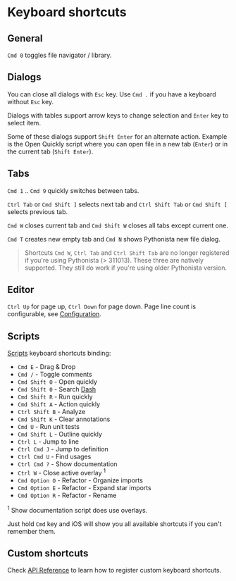 # Keyboard shortcuts

## General

`Cmd 0` toggles file navigator / library.


## Dialogs

You can close all dialogs with `Esc` key. Use `Cmd .` if you have a keyboard without
`Esc` key.

Dialogs with tables support arrow keys to change selection and `Enter` key to select item.

Some of these dialogs support `Shift Enter` for an alternate action.
Example is the Open Quickly script where you can open file in a new tab (`Enter`)
or in the current tab (`Shift Enter`).


## Tabs

`Cmd 1` .. `Cmd 9` quickly switches between tabs.

`Ctrl Tab` or `Cmd Shift ]` selects next tab and
`Ctrl Shift Tab` or `Cmd Shift [` selects previous tab.

`Cmd W` closes current tab and `Cmd Shift W` closes all tabs except
current one.

`Cmd T` creates new empty tab and `Cmd N` shows Pythonista new file
dialog.

> Shortcuts `Cmd W`, `Ctrl Tab` and `Ctrl Shift Tab` are no longer
> registered if you're using Pythonista (> 311013). These three are natively
> supported. They still do work if you're using older Pythonista version.


## Editor

`Ctrl Up` for page up, `Ctrl Down` for page down. Page
line count is configurable, see [Configuration](configuration.md).


## Scripts

[Scripts](scripts.md) keyboard shortcuts binding:

* `Cmd E` - Drag & Drop
* `Cmd /` - Toggle comments
* `Cmd Shift O` - Open quickly
* `Cmd Shift 0` - Search [Dash](https://kapeli.com/dash_ios)
* `Cmd Shift R` - Run quickly
* `Cmd Shift A` - Action quickly
* `Ctrl Shift B` - Analyze
* `Cmd Shift K` - Clear annotations
* `Cmd U` - Run unit tests
* `Cmd Shift L` - Outline quickly
* `Ctrl L` - Jump to line
* `Ctrl Cmd J` - Jump to definition
* `Ctrl Cmd U` - Find usages
* `Ctrl Cmd ?` - Show documentation
* `Ctrl W` - Close active overlay <sup>1</sup>
* `Cmd Option O` - Refactor - Organize imports
* `Cmd Option E` - Refactor - Expand star imports
* `Cmd Option R` - Refactor - Rename

<sup>1</sup> Show documentation script does use overlays.

Just hold `Cmd` key and iOS will show you all available shortcuts
if you can't remember them.


## Custom shortcuts

Check [API Reference](../api/index.md) to learn how to register custom keyboard shortcuts.
